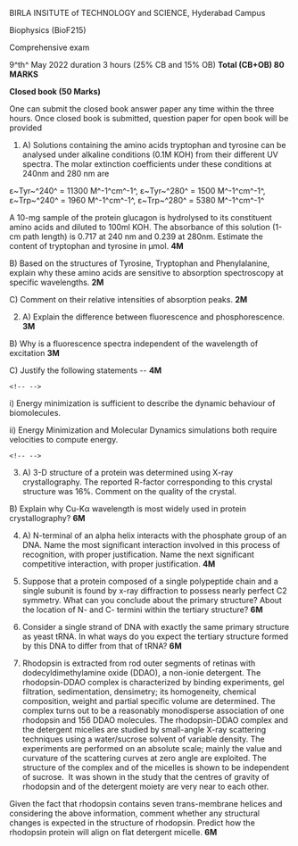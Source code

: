 BIRLA INSITUTE of TECHNOLOGY and SCIENCE, Hyderabad Campus

Biophysics (BioF215)

Comprehensive exam

9^th^ May 2022 duration 3 hours (25% CB and 15% OB) **Total (CB+OB) 80
MARKS**

**Closed book (50 Marks)**

One can submit the closed book answer paper any time within the three
hours. Once closed book is submitted, question paper for open book will
be provided

1.  A\) Solutions containing the amino acids tryptophan and tyrosine can
    be analysed under alkaline conditions (0.1M KOH) from their
    different UV spectra. The molar extinction coefficients under these
    conditions at 240nm and 280 nm are

ε~Tyr~^240^ = 11300 M^-1^cm^-1^, ε~Tyr~^280^ = 1500 M^-1^cm^-1^,
ε~Trp~^240^ = 1960 M^-1^cm^-1^, ε~Trp~^280^ = 5380 M^-1^cm^-1^

A 10-mg sample of the protein glucagon is hydrolysed to its constituent
amino acids and diluted to 100ml KOH. The absorbance of this solution
(1-cm path length) is 0.717 at 240 nm and 0.239 at 280nm. Estimate the
content of tryptophan and tyrosine in μmol. **4M**

B\) Based on the structures of Tyrosine, Tryptophan and Phenylalanine,
explain why these amino acids are sensitive to absorption spectroscopy
at specific wavelengths. **2M**

C\) Comment on their relative intensities of absorption peaks. **2M**

2.  A\) Explain the difference between fluorescence and phosphorescence.
    **3M**

B\) Why is a fluorescence spectra independent of the wavelength of
excitation **3M**

C)  Justify the following statements -- **4M**

```{=html}
<!-- -->
```
i)  Energy minimization is sufficient to describe the dynamic behaviour
    of biomolecules.

ii) Energy Minimization and Molecular Dynamics simulations both require
    velocities to compute energy.

```{=html}
<!-- -->
```
3.  A\) 3-D structure of a protein was determined using X-ray
    crystallography. The reported R-factor corresponding to this crystal
    structure was 16%. Comment on the quality of the crystal.

B\) Explain why Cu-Kα wavelength is most widely used in protein
crystallography? **6M**

4.  A\) N-terminal of an alpha helix interacts with the phosphate group
    of an DNA. Name the most significant interaction involved in this
    process of recognition, with proper justification. Name the next
    significant competitive interaction, with proper justification.
    **4M**

5.  Suppose that a protein composed of a single polypeptide chain and a
    single subunit is found by x-ray diffraction to possess nearly
    perfect C2 symmetry. What can you conclude about the primary
    structure? About the location of N- and C- termini within the
    tertiary structure? **6M**

6.  Consider a single strand of DNA with exactly the same primary
    structure as yeast tRNA. In what ways do you expect the tertiary
    structure formed by this DNA to differ from that of tRNA? **6M**

7.  Rhodopsin is extracted from rod outer segments of retinas with
    dodecyldimethylamine oxide (DDAO), a non-ionie detergent. The
    rhodopsin-DDAO complex is characterized by binding experiments, gel
    filtration, sedimentation, densimetry; its homogeneity, chemical
    composition, weight and partial specific volume are determined. The
    complex turns out to be a reasonably monodisperse association of one
    rhodopsin and 156 DDAO molecules. The rhodopsin-DDAO complex and the
    detergent micelles are studied by small-angle X-ray scattering
    techniques using a water/sucrose solvent of variable density. The
    experiments are performed on an absolute scale; mainly the value and
    curvature of the scattering curves at zero angle are exploited. The
    structure of the complex and of the micelles is shown to be
    independent of sucrose.  It was shown in the study that the centres
    of gravity of rhodopsin and of the detergent moiety are very near to
    each other.

Given the fact that rhodopsin contains seven trans-membrane helices and
considering the above information, comment whether any structural
changes is expected in the structure of rhodopsin. Predict how the
rhodopsin protein will align on flat detergent micelle. **6M**
